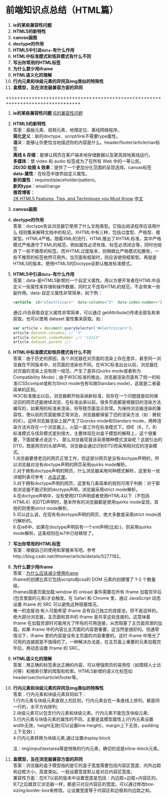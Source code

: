 # 前端知识点总结（HTML篇）

1. **ie的某些兼容性问题**
2. **HTML5的新特性**  
3. **canvas画图**
4. **doctype的作用**
5. **HTML5中引进`data-`有什么作用**
6. **HTML中标准模式和怪异模式有什么不同**
7. **写出你常用的HTML标签**
8. **为什么要少用iframe**
9. **HTML语义化的理解**
10. **行内元素和块级元素的异同及img类似的特殊性**
11. **盒模型，及在浏览器兼容方面的异同**

++++++++++++++++++++++++++++++++++++++++++++++++++++++++++++++++++++++++++++++++


1. **ie的某些兼容性问题**
   [IE的兼容性问题](http://fengzheqi.com/2015/10/18/%E6%B5%8F%E8%A7%88%E5%99%A8%E5%85%BC%E5%AE%B9/)

2. **HTML5的新特性**  
   答案：画板元素、视频元素、地理定位、离线网络程序。  
   **简化定义**：新的doctype、script/link不需要type属性。  
   **语义**：能够让你更恰当地描述你的内容是什么。header/footer/article/nav标签  
   **离线 & 存储**：能够让网页在客户端本地存储数据以及更高效地离线运行。   
   **多媒体**：使 video 和 audio 标签成为了在所有 Web 中的一等公民。  
   **2D/3D 绘图 & 效果**：提供了一个更加分化范围的呈现选择。canvas标签     
   **data-属性**：在标签中提供自定义属性。    
   **新的属性**：required/placeholder/pattern。  
   **新的type**：email/range    
   **推荐博客**：  
   [28 HTML5 Features, Tips, and Techniques you Must Know](http://code.tutsplus.com/tutorials/25-html5-features-tips-and-techniques-you-must-know--net-13520)  [中文](http://www.zhangxinxu.com/wordpress/2010/08/%E7%BF%BB%E8%AF%91-%E4%BD%A0%E5%BF%85%E9%A1%BB%E7%9F%A5%E9%81%93%E7%9A%8428%E4%B8%AAhtml5%E7%89%B9%E5%BE%81%E3%80%81%E7%AA%8D%E9%97%A8%E5%92%8C%E6%8A%80%E6%9C%AF/)

3. **canvas画图**

4. **doctype的作用**  
   答案：doctype告诉浏览器它使用了什么文档类型。它指出阅读程序应该用什么		规则集来解释文档中的标记。XHTML中有三种，包括过度型、严格型、框架型。HTML4严格。随着XML的流行，HTML推出了XHTML标准，其中严格模式严格遵守了XML的规范，例如属性必须有值、标签必须闭合等，同时也抛弃了一些不推荐的标签。而XHTML过度版本，则稍微比严格模式松散些，一些不推荐的标签依然可用外。当页面有框架时，则应该使用框架型。再就是HTML5的版本。使用HTML5的Doctype会默认触发标准模式。

5. **HTML5中引进`data-`有什么作用**  
   答案：data-是HTML5新增的一个自定义属性。用以方便开发者在HTML中自定义一些属性来存储和操作数据，同时又不违背HTML的规范，不会带来一些副作用。data-自定义属性非常简单，如下例：

   ``` html
   <article  id="electriccars"  data-columns="3"  data-index-number="12314"  data-parent="cars">...</article>。
   ```

   通过JS去获取自定义属性非常简单，可以通过 getAttribute()传递全部名称来获取，也可以使用 dataset 属性集来获取。如：

   ``` javascript
   var article = document.querySelector('#electriccars');
   article.dataset.columns; // "3"  
   article.dataset.indexNumber ;// "12314"  
   article.dataset.parent ;//
   ```

6. **HTML中标准模式和怪异模式有什么不同**  
   答案：由于历史的原因，各个浏览器在对页面的渲染上存在差异，甚至同一浏览器在不同版本中，对页面的渲染也不同。在W3C标准出台以前，浏览器在对页面的渲染上没有统一规范，产生了差异(Quirks mode或者称为Compatibility Mode)；由于W3C标准的推出，浏览器渲染页面有了统一的标准(CSScompat或称为Strict mode也有叫做Standars mode)，这就是二者最简单的区别。  
   W3C标准推出以后，浏览器都开始采纳新标准，但存在一个问题就是如何保证旧的网页还能继续浏览，在标准出来以前，很多页面都是根据旧的渲染方法编写的，如果用的标准来渲染，将导致页面显示异常。为保持浏览器渲染的兼容性，使以前的页面能够正常浏览，浏览器都保留了旧的渲染方法（如：微软的IE）。这样浏览器渲染上就产生了Quircks mode和Standars mode，两种渲染方法共存在一个浏览器上。火狐一直工作在标准模式下，但IE（6，7，8）标准模式与怪异模式差别很大，主要体现在对盒子模型的解释上，这个很重要，下面就重点说这个。    那么浏览器究竟该采用哪种模式渲染呢？这就引出的DTD，既是网页的头部声明，浏览器会通过识别DTD而采用相对应的渲染模式。  
   1.浏览器要使老旧的网页正常工作，但这部分网页是没有doctype声明的，所以浏览器对没有doctype声明的网页采用quirks mode解析。  
   2.对于拥有doctype声明的网页，什么浏览器采用何种模式解析，这里有一张详细列表可参考：[点击这里](http://hsivonen.iki.fi/doctype)。  
   3.对于拥有doctype声明的网页，这里有几条简单的规则可用于判断：对于那些浏览器不能识别的doctype声明，浏览器采用strict mode解析。  
   4.在doctype声明中，没有使用DTD声明或者使用HTML4以下（不包括HTML4）的DTD声明时，基本所有的浏览器都是使用quirks mode呈现，其他的则使用strict mode解析。  
   5.可以这么说，在现有有doctype声明的网页，绝大多数是采用strict mode进行解析的。  
   6.在ie6中，如果在doctype声明前有一个xml声明(比如:<?xml version=”1.0″ encoding=”iso-8859-1″?>)，则采用quirks mode解析。这条规则在ie7中已经移除了。  

7. **写出你常用的HTML标签**  
   答案：根据自己的使用和掌握来写吧。参考http://blog.csdn.net/ithomer/article/details/5277162。

8. **为什么要少用iframe**  
   答案：[为什么应该减少使用iframe](http://www.williamlong.info/archives/3136.html)  
   iframe的创建比其它包括scripts和css的 DOM 元素的创建慢了 1-2 个数量级。  
   Iframes阻塞页面加载:window 的 onload 事件需要在所有 iframe 加载完毕后(包含里面的元素)才会触发。在 Safari 和 Chrome 里，通过 JavaScript 动态设置 iframe 的 SRC 可以避免这种阻塞情况。  
   唯一的连接池:有人可能希望 iframe 会有自己独立的连接池，但不是这样的。绝大部分浏览器，主页面和其中的 iframe 是共享这些连接的。这意味着 iframe 在加载资源时可能用光了所有的可用连接，从而阻塞了主页面资源的加载。如果 iframe 中的内容比主页面的内容更重要，这当然是很好的。但通常情况下，iframe 里的内容是没有主页面的内容重要的。这时 iframe 中用光了可用的连接就是不值得的了。一种解决办法是，在主页面上重要的元素加载完毕后，再动态设置 iframe 的 SRC。

9. **HTML语义化的理解**  
   答案：用正确的标签表达正确的内容，可以增强网页的易用性（如障碍人士访问等）和搜索引擎的爬取和检索。HTML5新增的语义化标签如header\section\article\footer等。

10. **行内元素和块级元素的异同及img类似的特殊性**  
    答案：行内元素和块级元素异同如下：  
    1.行内元素与块级元素直观上的区别，行内元素会在一条直线上排列，都是同一行的，水平方向排列;  
    2.块级元素可以包含行内元素和块级元素。行内元素不能包含块级元素;    
    3.行内元素与块级元素的属性的不同，主要是盒模型属性上(行内元素设置width无效，height无效(可以设置line-height)，margin上下无效，padding上下无效)；  
    4.行内元素转换为块级元素,通过设置display:block

    注：img\input\textarea等是特殊的行内元素，确切的说是inline-block元素。

11. **盒模型，及在浏览器兼容方面的异同**  
    答案：浏览器的盒子模型指的是它的盒子宽度需要包括内容区宽度、内外边距和边框大小，高度类似。一般设置宽度默认是对应内容区宽度。  
    兼容性方面：在IE7以前的版本中设置宽度是包括：内边距+边框+内容区的。IE7之后跟其它浏览器一样，都是只对应内容区的宽度。可以通过修改box-sizing:border-box来修改。让设置宽度等于内容区和边框和内边距之和。
